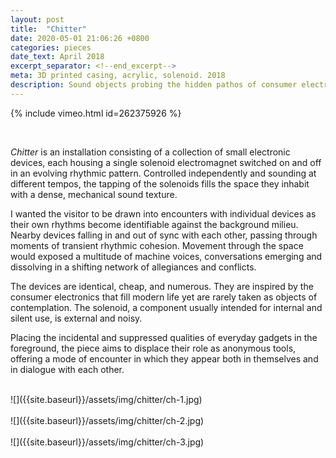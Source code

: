 ```yaml
---
layout: post
title:  "Chitter"
date: 2020-05-01 21:06:26 +0800
categories: pieces
date_text: April 2018
excerpt_separator: <!--end_excerpt-->
meta: 3D printed casing, acrylic, solenoid. 2018
description: Sound objects probing the hidden pathos of consumer electronics.
---
```


{% include vimeo.html id=262375926 %}

<br />

_Chitter_ is an installation consisting of a collection of small electronic devices, each housing a single solenoid electromagnet switched on and off in an evolving rhythmic pattern. Controlled independently and sounding at different tempos, the tapping of the solenoids fills the space they inhabit with a dense, mechanical sound texture.

I wanted the visitor to be drawn into encounters with individual devices as their own rhythms become identifiable against the background milieu. Nearby devices falling in and out of sync with each other, passing through moments of transient rhythmic cohesion. Movement through the space would exposed a multitude of machine voices, conversations emerging and dissolving in a shifting network of allegiances and conflicts.

The devices are identical, cheap, and numerous. They are inspired by the consumer electronics that fill modern life yet are rarely taken as objects of contemplation. The solenoid, a component usually intended for internal and silent use, is external and noisy.

Placing the incidental and suppressed qualities of everyday gadgets in the foreground, the piece aims to displace their role as anonymous tools, offering a mode of encounter in which they appear both in themselves and in dialogue with each other.

<br />
![]({{site.baseurl}}/assets/img/chitter/ch-1.jpg)
<br />
<br />
![]({{site.baseurl}}/assets/img/chitter/ch-2.jpg)
<br />
<br />
![]({{site.baseurl}}/assets/img/chitter/ch-3.jpg)
